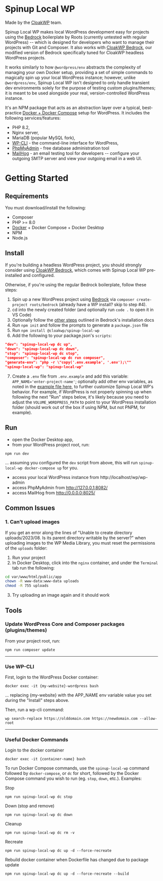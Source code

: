 # Spinup Local WP

Made by the [CloakWP](https://github.com/cloak-labs/cloakwp) team.

Spinup Local WP makes local WordPress development easy for projects using the [Bedrock](https://roots.io/bedrock/) boilerplate by Roots (currently untested with regular WordPress) -- which is designed for developers who want to manage their projects with Git and Composer. It also works with [CloakWP Bedrock](https://github.com/cloak-labs/cloakwp-bedrock), our modified version of Bedrock specifically tuned for CloakWP headless WordPress projects.

It works similarly to how `@wordpress/env` abstracts the complexity of managing your own Docker setup, providing a set of simple commands to magically spin up your local WordPress instance; however, unlike `@wordpress/env`, Spinup Local WP isn't designed to only handle transient dev environments solely for the purpose of testing custom plugins/themes; it is meant to be used alongside your real, version-controlled WordPress instance.

It's an NPM package that acts as an abstraction layer over a typical, best-practice [Docker + Docker Compose](https://docs.docker.com/compose/) setup for WordPress. It includes the following services/features:

- PHP 8.2,
- Nginx server,
- MariaDB (popular MySQL fork),
- [WP-CLI](https://wp-cli.org/) - the command-line interface for WordPress,
- [PhpMyAdmin](https://www.phpmyadmin.net/) - free database administration tool
- [MailHog](https://github.com/mailhog/MailHog) - an email testing tool for developers -- configure your outgoing SMTP server and view your outgoing email in a web UI.

# Getting Started

## Requirements

You must download/install the following:

- Composer
- PHP >= 8.0
- [Docker](https://www.docker.com/get-started) + Docker Compose + Docker Desktop
- NPM
- Node.js

## Install

If you're building a headless WordPress project, you should strongly consider using [CloakWP Bedrock](https://github.com/cloak-labs/cloakwp-bedrock), which comes with Spinup Local WP pre-installed and configured.

Otherwise, if you're using the regular Bedrock boilerplate, follow these steps:

1. Spin up a new WordPress project using [Bedrock](https://roots.io/bedrock/) via `composer create-project roots/bedrock` (already have a WP install? skip to step #4).
2. cd into the newly created folder (and optionally run `code .` to open it in VS Code)
3. Optionally follow the [other steps](https://roots.io/bedrock/docs/installation/) outlined in Bedrock's installation docs
4. Run `npm init` and follow the prompts to generate a `package.json` file
5. Run `npm install @cloakwp/spinup-local-wp`
6. Add the following to your package.json's `scripts`:

```json
"dev": "spinup-local-wp dc up",
"down": "spinup-local-wp dc down",
"stop": "spinup-local-wp dc stop",
"composer": "spinup-local-wp dc run composer",
"generate-env": "php -r \"copy('.env.example', '.env');\""
"spinup-local-wp": "spinup-local-wp"
```

7. Create a `.env` file from `.env.example` and add this variable: `APP_NAME='enter-project-name'`; optionally add other env variables, as noted in the [example file here](https://github.com/cloak-labs/spinup-local-wp/.env.example), to further customize Spinup Local WP's behavior. For example, if WordPress is not properly spinning up when following the next "Run" steps below, it's likely because you need to adjust the `VOLUME_WORDPRESS_PATH` to point to your WordPress installation folder (should work out of the box if using NPM, but not PNPM, for example).

## Run

- open the Docker Desktop app,
- from your WordPress project root, run:

```shell
npm run dev
```

... assuming you configured the `dev` script from above, this will run `spinup-local-wp docker-compose up` for you.

- access your local WordPress instance from http://localhost/wp/wp-admin
- access PhpMyAdmin from http://127.0.0.1:8082/
- access MailHog from http://0.0.0.0:8025/

## Common Issues

### 1. Can't upload images

If you get an error along the lines of "Unable to create directory uploads/2023/08. Is its parent directory writable by the server?" when uploading images to the WP Media Library, you must reset the permissions of the `uploads` folder:

1. Run your project
2. In Docker Desktop, click into the `nginx` container, and under the `Terminal` tab run the following:

```bash
cd var/www/html/public/app
chown -R www-data:www-data uploads
chmod -R 755 uploads
```

3. Try uploading an image again and it should work

## Tools

### Update WordPress Core and Composer packages (plugins/themes)

From your project root, run:

```shell
npm run composer update
```

---

### Use WP-CLI

First, login to the WordPress Docker container:

```shell
docker exec -it {my-website}-wordpress bash
```

... replacing {my-website} with the APP_NAME env variable value you set during the "Install" steps above.

Then, run a wp-cli command:

```shell
wp search-replace https://olddomain.com https://newdomain.com --allow-root
```

---

### Useful Docker Commands

Login to the docker container

```shell
docker exec -it {container-name} bash
```

To run Docker Compose commands, use the `spinup-local-wp` command followed by `docker-compose`, or `dc` for short, followed by the Docker Compose command you wish to run (eg. `stop`, `down`, etc.). Examples:

Stop

```shell
npm run spinup-local-wp dc stop
```

Down (stop and remove)

```shell
npm run spinup-local-wp dc down
```

Cleanup

```shell
npm run spinup-local-wp dc rm -v
```

Recreate

```shell
npm run spinup-local-wp dc up -d --force-recreate
```

Rebuild docker container when Dockerfile has changed due to package update

```shell
npm run spinup-local-wp dc up -d --force-recreate --build
```

</details>
